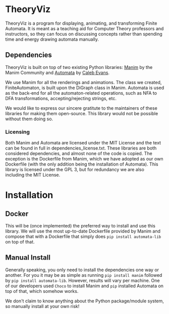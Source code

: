 # TheoryViz
TheoryViz is a program for displaying, animating, and transforming Finite Automata. It is meant as a teaching aid for Computer Theory professors and instructors, so they can focus on discussing concepts rather than spending time and energy drawing automata manually.
## Dependencies
TheoryViz is built on top of two existing Python libraries: [Manim](https://github.com/ManimCommunity/manim) by the Manim Community and [Automata](https://github.com/caleb531/automata) by [Caleb Evans](https://github.com/caleb531).

We use Manim for all the renderings and animations. The class we created, FiniteAutomaton, is built upon the DiGraph class in Manim. Automata is used as the back-end for all the automaton-related operations, such as NFA to DFA transformations, accepting/rejecting strings, etc.

We would like to express our sincere gratitute to the maintainers of these libraries for making them open-source. This library would not be possible without them doing so.
### Licensing
Both Manim and Automata are licensed under the MIT License and the text can be found in full in dependencies_license.txt. These libraries are both considered dependencies, and almost none of the code is copied. The exception is the Dockerfile from Manim, which we have adopted as our own Dockerfile (with the only addition being the installation of Automata). This library is licensed under the GPL 3, but for redundancy we are also including the MIT License.

# Installation
## Docker
This will be (once implemented) the preferred way to install and use this library. We will use the most up-to-date Dockerfile provided by Manim and compose that with a Dockerfile that simply does `pip install automata-lib` on top of that. 
## Manual Install
Generally speaking, you only need to install the dependencies one way or another. For you it may be as simple as running `pip install manim` followed by `pip install automata-lib`. However, results will vary per machine. One of our developers used `Choco` to install Manim and `pip` installed Automata on top of that, which somehow works.

We don't claim to know anything about the Python package/module system, so manually install at your own risk!
